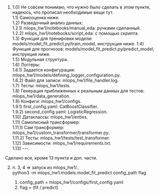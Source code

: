 1)  
    1.0) Не совсем понимаю, что нужно было сделать в этом пункте, надеюсь, что прописал необходимые вещи тут.  
    1.1) Самооценка ниже.  
    1.2) Разведочный анализ данных:  
	     1.2.1)  mlops_hw1/notebooks/manual_eda: ручками сделанный.  
	     1.2.2)  mlops_hw1/notebooks/script_eda: с помощью скрипта.  
    1.3) Функция для тренировки модели: models/model_fit_predict.py/train_model, инструкция ниже.                  			                       1.4) Функция для прогнозов: models/model_fit_predict.py/predict_model, инструкция ниже.  
    1.5) Модульная структура.  
    1.6) Логгеры:  
	     1.6.1) Задается конфигурация: mlops_hw1/models/defining_logger_configuration.py.  
	     1.6.2) Файл для записи: mlops_hw1/file_handler.log.  
    1.7) Тесты: mlops_hw1/tests.  
    1.8) Генерация приближенных к реальным данных для тестов: mlops_hw1/data_generation.  
    1.9) Конфиги: mlops_hw1/configs.  
	     1.9.1) first_config.yaml: CatBoostClassifier.  
	     1.9.2) second_config.yaml: LogisticRegression.  
    1.10) Датаклассы: mlops_hw1/enties.  
    1.11) Самописный трансформер:  
	     1.11.1) Сам трансформер: mlops_hw1/custom_transformer/transformer.py.  
	     1.11.2) Тесты: mlops_hw1/tests/test_transformer.  
    1.12) Зависимости: mlops_hw1/requirements.txt.  
    1.13) ---.  
  
Сделано все, кроме 13 пункта и доп. части.  
  
2) п. 3, 4 =>  запуск из mlops_hw1/..  
	 python3 -m mlops_hw1.models.model_fit_predict config_path flag  
  
	 1. config_path = mlops_hw1/configs/first_config.yaml  
	 2. flag = (fit / predict)  
